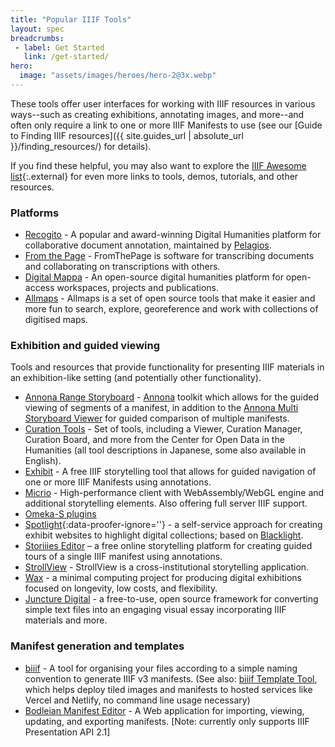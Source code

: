 ```yaml
---
title: "Popular IIIF Tools"
layout: spec
breadcrumbs:
 - label: Get Started
   link: /get-started/
hero:
  image: "assets/images/heroes/hero-2@3x.webp"
---
```


These tools offer user interfaces for working with IIIF resources in various ways--such as creating exhibitions, annotating images, and more--and often only require a link to one or more IIIF Manifests to use (see our [Guide to Finding IIIF resources]({{ site.guides_url | absolute_url }}/finding_resources/) for details).

If you find these helpful, you may also want to explore the [IIIF Awesome list][awesome]{:.external} for even more links to tools, demos, tutorials, and other resources.

### Platforms 

- [Recogito](https://recogito.pelagios.org/) - A popular and award-winning Digital Humanities platform for collaborative document annotation, maintained by [Pelagios](https://pelagios.org/).
- [From the Page](https://fromthepage.com/) - FromThePage is software for transcribing documents and collaborating on transcriptions with others.
- [Digital Mappa](https://www.digitalmappa.org/) - An open-source digital humanities platform for open-access workspaces, projects and publications.
- [Allmaps](https://allmaps.org/) - Allmaps is a set of open source tools that make it easier and more fun to search, explore, georeference and work with collections of digitised maps.

### Exhibition and guided viewing

Tools and resources that provide functionality for presenting IIIF materials in an exhibition-like setting (and potentially other functionality).

- [Annona Range Storyboard](https://ncsu-libraries.github.io/annona/range/) - [Annona](https://ncsu-libraries.github.io/annona/) toolkit which allows for the guided viewing of segments of a manifest, in addition to the [Annona Multi Storyboard Viewer](https://ncsu-libraries.github.io/annona/multistoryboard/) for guided comparison of multiple manifests.
- [Curation Tools](http://codh.rois.ac.jp/software/) - Set of tools, including a Viewer, Curation Manager, Curation Board, and more from the Center for Open Data in the Humanities (all tool descriptions in Japanese, some also available in English).
- [Exhibit](https://exhibit.so/) - A free IIIF storytelling tool that allows for guided navigation of one or more IIIF Manifests using annotations.  
- [Micrio](https://micr.io/iiif) - High-performance client with WebAssembly/WebGL engine and additional storytelling elements. Also offering full server IIIF support.
- [Omeka-S plugins](https://omeka.org/s/modules/IiifServer/)
- [Spotlight](http://spotlight.projectblacklight.org/){:data-proofer-ignore=''} - a self-service approach for creating exhibit websites to highlight digital collections; based on [Blacklight](http://projectblacklight.org/).
- [Storiiies Editor](https://storiiies-editor.cogapp.com/) – a free online storytelling platform for creating guided tours of a single IIIF manifest using annotations.
- [StrollView](https://seige.digital/en/strollview/) - StrollView is a cross-institutional storytelling application.
- [Wax](https://minicomp.github.io/wax/) - a minimal computing project for producing digital exhibitions focused on longevity, low costs, and flexibility.
- [Juncture Digital](https://juncture-digital.org/) - a free-to-use, open source framework for converting simple text files into an engaging visual essay incorporating IIIF materials and more.

### Manifest generation and templates

- [biiif](https://github.com/edsilv/biiif/) - A tool for organising your files according to a simple naming convention to generate IIIF v3 manifests. (See also: [biiif Template Tool](https://github.com/iiif-commons/biiif-template), which helps deploy tiled images and manifests to hosted services like Vercel and Netlify, no command line usage necessary)
- [Bodleian Manifest Editor](https://digital.bodleian.ox.ac.uk/manifest-editor/) - A Web application for importing, viewing, updating, and exporting manifests. [Note: currently only supports IIIF Presentation API 2.1]


<!-- ### Recent community tools

{% for example in site.data.recent_tools %}
- [{{example.name}}]({{example.url}}){%if example.creators%} by {{example.creators}}{% endif %} - {{example.description}} {%if example.demo%}(<a href="{{example.demo}}">Demo</a>){% endif %} {%if example.github%}(<a href="{{example.github}}">Github</a>){% endif %}
{% endfor %}
 -->

 [awesome]: https://github.com/IIIF/awesome-iiif
